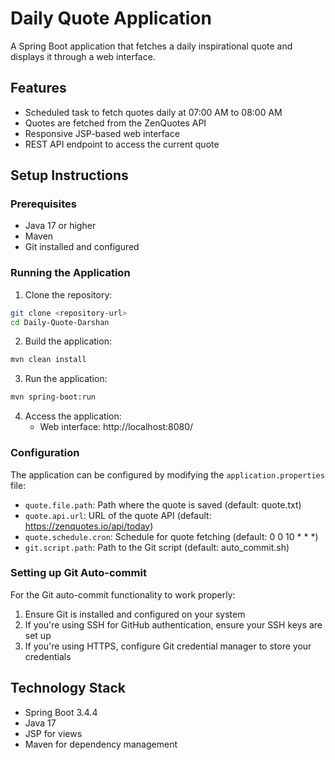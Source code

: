 # Daily Quote Application

A Spring Boot application that fetches a daily inspirational quote and displays it through a web interface.

## Features

- Scheduled task to fetch quotes daily at 07:00 AM to 08:00 AM
- Quotes are fetched from the ZenQuotes API
- Responsive JSP-based web interface
- REST API endpoint to access the current quote

## Setup Instructions

### Prerequisites

- Java 17 or higher
- Maven
- Git installed and configured

### Running the Application

1. Clone the repository:
```bash
git clone <repository-url>
cd Daily-Quote-Darshan
```

2. Build the application:
```bash
mvn clean install
```

3. Run the application:
```bash
mvn spring-boot:run
```

4. Access the application:
   - Web interface: http://localhost:8080/

### Configuration

The application can be configured by modifying the `application.properties` file:

- `quote.file.path`: Path where the quote is saved (default: quote.txt)
- `quote.api.url`: URL of the quote API (default: https://zenquotes.io/api/today)
- `quote.schedule.cron`: Schedule for quote fetching (default: 0 0 10 * * *)
- `git.script.path`: Path to the Git script (default: auto_commit.sh)

### Setting up Git Auto-commit

For the Git auto-commit functionality to work properly:

1. Ensure Git is installed and configured on your system
2. If you're using SSH for GitHub authentication, ensure your SSH keys are set up
3. If you're using HTTPS, configure Git credential manager to store your credentials

## Technology Stack

- Spring Boot 3.4.4
- Java 17
- JSP for views
- Maven for dependency management 